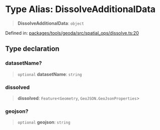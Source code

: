 # Type Alias: DissolveAdditionalData

> **DissolveAdditionalData**: `object`

Defined in: [packages/tools/geoda/src/spatial\_ops/dissolve.ts:20](https://github.com/GeoDaCenter/openassistant/blob/bf312b357cb340f1f76fa8b62441fb39bcbce0ce/packages/tools/geoda/src/spatial_ops/dissolve.ts#L20)

## Type declaration

### datasetName?

> `optional` **datasetName**: `string`

### dissolved

> **dissolved**: `Feature`\<`Geometry`, `GeoJSON.GeoJsonProperties`\>

### geojson?

> `optional` **geojson**: `string`
